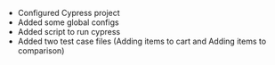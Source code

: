 - Configured Cypress project
- Added some global configs
- Added script to run cypress
- Added two test case files (Adding items to cart and Adding items to comparison)
